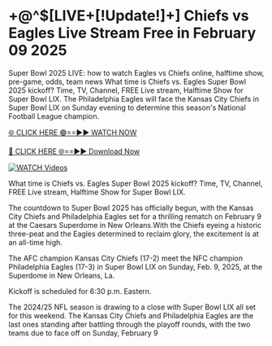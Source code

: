 # +@^$[LIVE+[!Update!]+] Chiefs vs Eagles Live Stream Free in February 09 2025



Super Bowl 2025 LIVE: how to watch Eagles vs Chiefs online, halftime show, pre-game, odds, team news What time is Chiefs vs. Eagles Super Bowl 2025 kickoff? Time, TV, Channel, FREE Live stream, Halftime Show for Super Bowl LIX. The Philadelphia Eagles will face the Kansas City Chiefs in Super Bowl LIX on Sunday evening to determine this season's National Football League champion.


[🌐 CLICK HERE 🟢==►► WATCH NOW](https://ertgfdgdf.blogspot.com/2025/02/tuofndfr.html)

[🔴 CLICK HERE 🌐==►► Download Now](https://ertgfdgdf.blogspot.com/2025/02/tuofndfr.html)

[![WATCH Videos](https://i.imgur.com/dJHk4Zq.gif)](https://ertgfdgdf.blogspot.com/2025/02/tuofndfr.html)



What time is Chiefs vs. Eagles Super Bowl 2025 kickoff? Time, TV, Channel, FREE Live stream, Halftime Show for Super Bowl LIX.

The countdown to Super Bowl 2025 has officially begun, with the Kansas City Chiefs and Philadelphia Eagles set for a thrilling rematch on February 9 at the Caesars Superdome in New Orleans.With the Chiefs eyeing a historic three-peat and the Eagles determined to reclaim glory, the excitement is at an all-time high.

The AFC champion Kansas City Chiefs (17-2) meet the NFC champion Philadelphia Eagles (17-3) in Super Bowl LIX on Sunday, Feb. 9, 2025, at the Superdome in New Orleans, La.

Kickoff is scheduled for 6:30 p.m. Eastern.


The 2024/25 NFL season is drawing to a close with Super Bowl LIX all set for this weekend. The Kansas City Chiefs and Philadelphia Eagles are the last ones standing after battling through the playoff rounds, with the two teams due to face off on Sunday, February 9